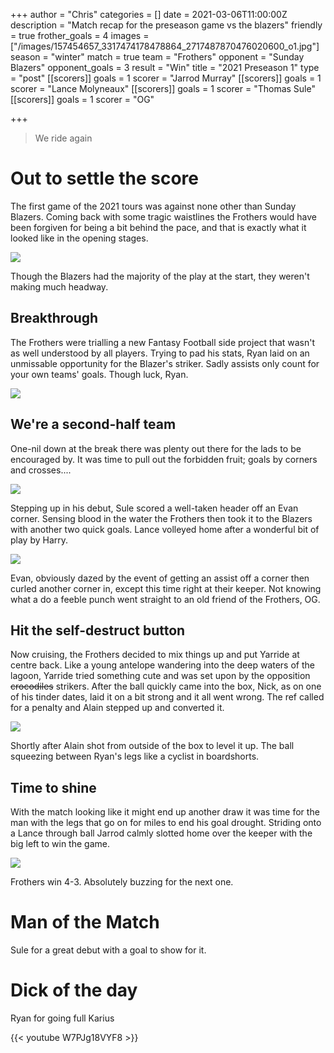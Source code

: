 +++
author = "Chris"
categories = []
date = 2021-03-06T11:00:00Z
description = "Match recap for the preseason game vs the blazers"
friendly = true
frother_goals = 4
images = ["/images/157454657_3317474178478864_2717487870476020600_o1.jpg"]
season = "winter"
match = true
team = "Frothers"
opponent = "Sunday Blazers"
opponent_goals = 3
result = "Win"
title = "2021 Preseason 1"
type = "post"
[[scorers]]
goals = 1
scorer = "Jarrod Murray"
[[scorers]]
goals = 1
scorer = "Lance Molyneaux"
[[scorers]]
goals = 1
scorer = "Thomas Sule"
[[scorers]]
goals = 1
scorer = "OG"

+++
> We ride again

# Out to settle the score

The first game of the 2021 tours was against none other than Sunday Blazers. Coming back with some tragic waistlines the Frothers would have been forgiven for being a bit behind the pace, and that is exactly what it looked like in the opening stages.

![](/images/157615079_3317474125145536_5906745384257944067_o.jpg)

Though the Blazers had the majority of the play at the start, they weren't making much headway.

## Breakthrough

The Frothers were trialling a new Fantasy Football side project that wasn't as well understood by all players. Trying to pad his stats, Ryan laid on an unmissable opportunity for the Blazer's striker. Sadly assists only count for your own teams' goals. Though luck, Ryan.

![](/images/158082235_3317474548478827_3470242836973819512_o.jpg)

## We're a second-half team

One-nil down at the break there was plenty out there for the lads to be encouraged by. It was time to pull out the forbidden fruit; goals by corners and crosses....

![](/images/157993237_3317474305145518_8916253330025175016_o.jpg)

Stepping up in his debut, Sule scored a well-taken header off an Evan corner. Sensing blood in the water the Frothers then took it to the Blazers with another two quick goals. Lance volleyed home after a wonderful bit of play by Harry.

![](/images/157852687_3317474255145523_9071038019801514973_o.jpg)

Evan, obviously dazed by the event of getting an assist off a corner then curled another corner in, except this time right at their keeper. Not knowing what a do a feeble punch went straight to an old friend of the Frothers, OG.

## Hit the self-destruct button

Now cruising, the Frothers decided to mix things up and put Yarride at centre back. Like a young antelope wandering into the deep waters of the lagoon, Yarride tried something cute and was set upon by the opposition ~~crocodiles~~ strikers. After the ball quickly came into the box, Nick, as on one of his tinder dates, laid it on a bit strong and it all went wrong. The ref called for a penalty and Alain stepped up and converted it.

![](/images/158432685_3317473918478890_6874857867116020008_o.jpg)

Shortly after Alain shot from outside of the box to level it up. The ball squeezing between Ryan's legs like a cyclist in boardshorts.

## Time to shine

With the match looking like it might end up another draw it was time for the man with the legs that go on for miles to end his goal drought. Striding onto a Lance through ball Jarrod calmly slotted home over the keeper with the big left to win the game.

![](/images/157596887_3317474021812213_3557954619497648148_o.jpg)

Frothers win 4-3. Absolutely buzzing for the next one.

# Man of the Match

Sule for a great debut with a goal to show for it.

# Dick of the day

Ryan for going full Karius

{{< youtube W7PJg18VYF8 >}}
